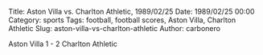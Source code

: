 Title: Aston Villa vs. Charlton Athletic, 1989/02/25
Date: 1989/02/25 00:00
Category: sports
Tags: football, football scores, Aston Villa, Charlton Athletic
Slug: aston-villa-vs-charlton-athletic
Author: carbonero


Aston Villa 1 - 2 Charlton Athletic
